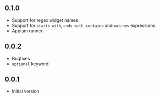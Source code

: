 ## 0.1.0
- Support for regex widget names
- Support for `starts with`, `ends with`, `contains` and `matches` expressions
- Appium runner

## 0.0.2
- Bugfixes
- `optional` keyword
## 0.0.1
- Initial version
